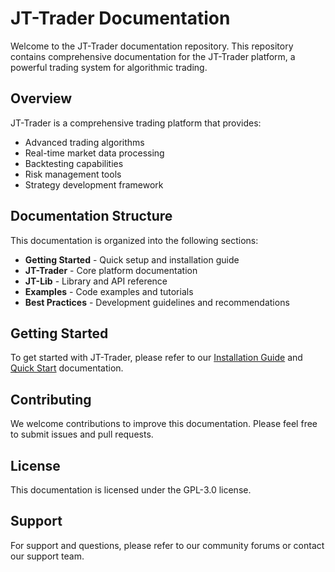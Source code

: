 # JT-Trader Documentation

Welcome to the JT-Trader documentation repository. This repository contains comprehensive documentation for the JT-Trader platform, a powerful trading system for algorithmic trading.

## Overview

JT-Trader is a comprehensive trading platform that provides:
- Advanced trading algorithms
- Real-time market data processing
- Backtesting capabilities
- Risk management tools
- Strategy development framework

## Documentation Structure

This documentation is organized into the following sections:

- **Getting Started** - Quick setup and installation guide
- **JT-Trader** - Core platform documentation
- **JT-Lib** - Library and API reference
- **Examples** - Code examples and tutorials
- **Best Practices** - Development guidelines and recommendations

## Getting Started

To get started with JT-Trader, please refer to our [Installation Guide](docs/installation.md) and [Quick Start](docs/quick-start.md) documentation.

## Contributing

We welcome contributions to improve this documentation. Please feel free to submit issues and pull requests.

## License

This documentation is licensed under the GPL-3.0 license.

## Support

For support and questions, please refer to our community forums or contact our support team.
